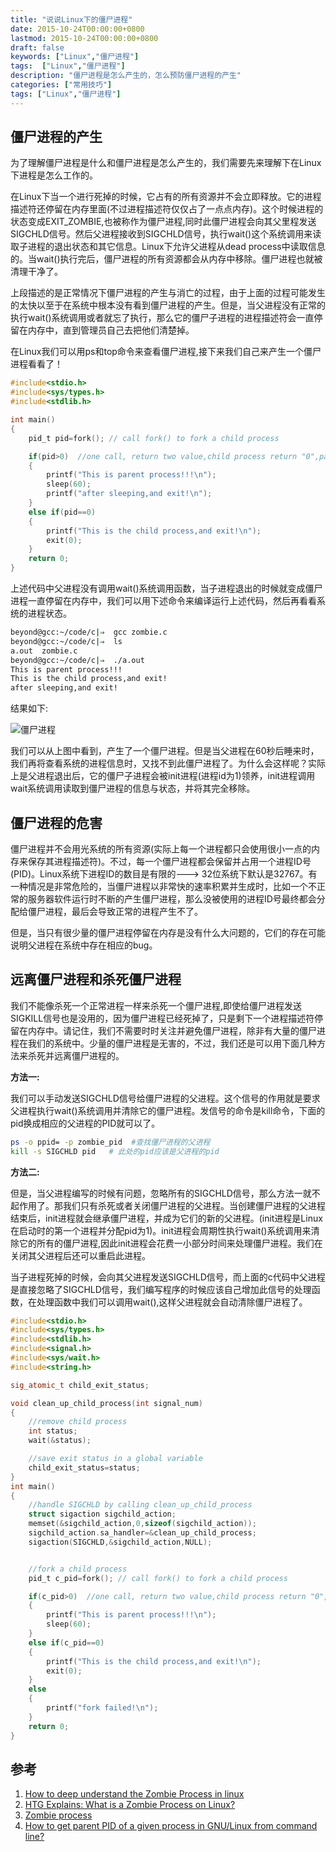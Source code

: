```yaml
---
title: "说说Linux下的僵尸进程"
date: 2015-10-24T00:00:00+0800
lastmod: 2015-10-24T00:00:00+0800
draft: false
keywords: ["Linux","僵尸进程"]
tags:  ["Linux","僵尸进程"]
description: "僵尸进程是怎么产生的，怎么预防僵尸进程的产生"
categories: ["常用技巧"]
tags: ["Linux","僵尸进程"]
---
```


## 僵尸进程的产生

为了理解僵尸进程是什么和僵尸进程是怎么产生的，我们需要先来理解下在Linux下进程是怎么工作的。

在Linux下当一个进行死掉的时候，它占有的所有资源并不会立即释放。它的进程描述符还停留在内存里面(不过进程描述符仅仅占了一点点内存)。这个时候进程的状态变成EXIT\_ZOMBIE,也被称作为僵尸进程,同时此僵尸进程会向其父里程发送SIGCHLD信号。然后父进程接收到SIGCHLD信号，执行wait()这个系统调用来读取子进程的退出状态和其它信息。Linux下允许父进程从dead process中读取信息的。当wait()执行完后，僵尸进程的所有资源都会从内存中移除。僵尸进程也就被清理干净了。

上段描述的是正常情况下僵尸进程的产生与消亡的过程，由于上面的过程可能发生的太快以至于在系统中根本没有看到僵尸进程的产生。但是，当父进程没有正常的执行wait()系统调用或者就忘了执行，那么它的僵尸子进程的进程描述符会一直停留在内存中，直到管理员自己去把他们清楚掉。

在Linux我们可以用ps和top命令来查看僵尸进程,接下来我们自己来产生一个僵尸进程看看了！

```C
#include<stdio.h>
#include<sys/types.h>
#include<stdlib.h>

int main()
{
    pid_t pid=fork(); // call fork() to fork a child process

    if(pid>0)  //one call, return two value,child process return "0",parent process return child's process id
    {
        printf("This is parent process!!!\n");
        sleep(60);
        printf("after sleeping,and exit!\n");
    }
    else if(pid==0)
    {
        printf("This is the child process,and exit!\n");
        exit(0);
    }
    return 0;
}
```
上述代码中父进程没有调用wait()系统调用函数，当子进程退出的时候就变成僵尸进程一直停留在内存中，我们可以用下述命令来编译运行上述代码，然后再看看系统的进程状态。

```bash
beyond@gcc:~/code/c|⇒  gcc zombie.c
beyond@gcc:~/code/c|⇒  ls
a.out  zombie.c
beyond@gcc:~/code/c|⇒  ./a.out
This is parent process!!!
This is the child process,and exit!
after sleeping,and exit!
```

结果如下:

![僵尸进程](/imgs/僵尸进程/1.png)

我们可以从上图中看到，产生了一个僵尸进程。但是当父进程在60秒后睡来时，我们再将查看系统的进程信息时，又找不到此僵尸进程了。为什么会这样呢？实际上是父进程退出后，它的僵尸子进程会被init进程(进程id为1)领养，init进程调用wait系统调用读取到僵尸进程的信息与状态，并将其完全移除。

## 僵尸进程的危害

僵尸进程并不会用光系统的所有资源(实际上每一个进程都只会使用很小一点的内存来保存其进程描述符)。不过，每一个僵尸进程都会保留并占用一个进程ID号(PID)。Linux系统下进程ID的数目是有限的---> 32位系统下默认是32767。有一种情况是非常危险的，当僵尸进程以非常快的速率积累并生成时，比如一个不正常的服务器软件运行时不断的产生僵尸进程，那么没被使用的进程ID号最终都会分配给僵尸进程，最后会导致正常的进程产生不了。

但是，当只有很少量的僵尸进程停留在内存是没有什么大问题的，它们的存在可能说明父进程在系统中存在相应的bug。

## 远离僵尸进程和杀死僵尸进程

我们不能像杀死一个正常进程一样来杀死一个僵尸进程,即使给僵尸进程发送SIGKILL信号也是没用的，因为僵尸进程已经死掉了，只是剩下一个进程描述符停留在内存中。请记住，我们不需要时时关注并避免僵尸进程，除非有大量的僵尸进程在我们的系统中。少量的僵尸进程是无害的，不过，我们还是可以用下面几种方法来杀死并远离僵尸进程的。

**方法一:**

我们可以手动发送SIGCHLD信号给僵尸进程的父进程。这个信号的作用就是要求父进程执行wait()系统调用并清除它的僵尸进程。发信号的命令是kill命令，下面的pid换成相应的父进程的PID就可以了。

```bash
ps -o ppid= -p zombie_pid  #查找僵尸进程的父进程
kill -s SIGCHLD pid   # 此处的pid应该是父进程的pid
```

**方法二:**

但是，当父进程编写的时候有问题，忽略所有的SIGCHLD信号，那么方法一就不起作用了。那我们只有杀死或者关闭僵尸进程的父进程。当创建僵尸进程的父进程结束后，init进程就会继承僵尸进程，并成为它们的新的父进程。(init进程是Linux在启动时的第一个进程并分配pid为1)。init进程会周期性执行wait()系统调用来清除它的所有的僵尸进程,因此init进程会花费一小部分时间来处理僵尸进程。我们在关闭其父进程后还可以重启此进程。

当子进程死掉的时候，会向其父进程发送SIGCHLD信号，而上面的c代码中父进程是直接忽略了SIGCHLD信号，我们编写程序的时候应该自己增加此信号的处理函数，在处理函数中我们可以调用wait(),这样父进程就会自动清除僵尸进程了。

```c
#include<stdio.h>
#include<sys/types.h>
#include<stdlib.h>
#include<signal.h>
#include<sys/wait.h>
#include<string.h>

sig_atomic_t child_exit_status;

void clean_up_child_process(int signal_num)
{
    //remove child process
    int status;
    wait(&status);

    //save exit status in a global variable
    child_exit_status=status;
}
int main()
{
    //handle SIGCHLD by calling clean_up_child_process
    struct sigaction sigchild_action;
    memset(&sigchild_action,0,sizeof(sigchild_action));
    sigchild_action.sa_handler=&clean_up_child_process;
    sigaction(SIGCHLD,&sigchild_action,NULL);


    //fork a child process
    pid_t c_pid=fork(); // call fork() to fork a child process

    if(c_pid>0)  //one call, return two value,child process return "0",parent process return child's process id
    {
        printf("This is parent process!!!\n");
        sleep(60);
    }
    else if(c_pid==0)
    {
        printf("This is the child process,and exit!\n");
        exit(0);
    }
    else
    {
        printf("fork failed!\n");
    }
    return 0;
}
```

## 参考
1. [How to deep understand the Zombie Process in linux](http://www.itsprite.com/how-to-deep-understand-the-zombie-process-in-linux/)
2. [HTG Explains: What is a Zombie Process on Linux?](http://www.howtogeek.com/119815/htg-explains-what-is-a-zombie-process-on-linux/)
3. [Zombie process](https://en.wikipedia.org/wiki/Zombie_process)
4. [How to get parent PID of a given process in GNU/Linux from command line?](http://superuser.com/questions/150117/how-to-get-parent-pid-of-a-given-process-in-gnu-linux-from-command-line)
